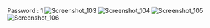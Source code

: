 Password : 1
![Screenshot_103](https://github.com/user-attachments/assets/329ea840-36b2-4692-8983-0b45038f1b10)
![Screenshot_104](https://github.com/user-attachments/assets/b477a0c3-2515-4d71-b312-436b6ce0e2b6)
![Screenshot_105](https://github.com/user-attachments/assets/78353b62-dbe9-46cb-89b2-dcd8b4827564)
![Screenshot_106](https://github.com/user-attachments/assets/82eb9df1-d4d1-4a3b-a437-21c1de5c5a57)
